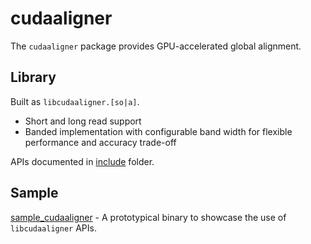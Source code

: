 # cudaaligner

The `cudaaligner` package provides GPU-accelerated global alignment.

## Library
Built as `libcudaaligner.[so|a]`.

* Short and long read support
* Banded implementation with configurable band width for flexible performance and accuracy trade-off

APIs documented in [include](include/claraparabricks/genomeworks/cudaaligner) folder.

## Sample
[sample_cudaaligner](samples/sample_cudaaligner.cpp) - A prototypical binary to showcase the use of `libcudaaligner` APIs.

